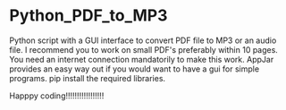 # Python_PDF_to_MP3
Python script with a GUI interface  to convert PDF file to MP3 or an audio file. 
I recommend you to work on small PDF's preferably within 10 pages. 
You need an internet connection mandatorily to make this work.
AppJar provides an easy way out if you would want to have a gui for simple programs.
pip install the required libraries.






Happpy coding!!!!!!!!!!!!!!!!!
